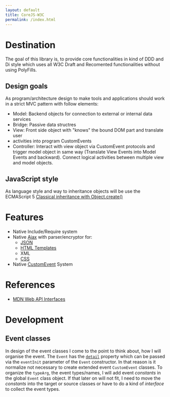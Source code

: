 ```yaml
---
layout: default
title: CoreJS-W3C
permalink: /index.html
---
```


# Destination
The goal of this library is, to provide core functionalities in kind of DDD and 
Di style which uses all W3C Draft and Recomented functionalities without using 
PolyFills.

## Design goals
As program/architecture design to make tools and applications should work in a 
strict MVC pattern with follow elements:

* Model: Backend objects for connection to external or internal data services
* Bridge: Passive data structres
* View: Front side object with "knows" the bound DOM part and translate user 
* activities into program CustomEvents
* Controller: Interact with view object via CustomEvent protocols and trigger 
model object in same way (Translate View Events into Model Events and 
backward). Connect logical activities between multiple view and model objects.

## JavaScript style
As language style and way to inheritance objects will be use the ECMAScript 5 
[Classical inheritance with Object.create()](https://developer.mozilla.org/en-US/docs/Web/JavaScript/Reference/Global_Objects/Object/create#Example:_Classical_inheritance_with_Object.create)

# Features
* Native Include/Require system
* Native [Ajax](https://developer.mozilla.org/en-US/docs/Web/API/XMLHttpRequest) with parser/encryptor for:
	* [JSON](https://developer.mozilla.org/en-US/docs/Web/JavaScript/Reference/Global_Objects/JSON)
	* [HTML Templates](https://developer.mozilla.org/en-US/docs/Web/API/Element/insertAdjacentHTML)
	* XML
	* [CSS](https://developer.mozilla.org/en-US/docs/Web/API/CSSStyleSheet)
* Native [CustomEvent](https://developer.mozilla.org/en-US/docs/Web/API/CustomEvent) System

# References
* [MDN Web API Interfaces](https://developer.mozilla.org/en-US/docs/Web/API)

# Development
## Event classes
In design of the event classes I come to the point to think about, how I will
organise the event. The `Event` has the 
[`detail`](https://developer.mozilla.org/en-US/docs/Web/API/Event/detail)
property which can be passed via the `eventInit` parameter of the `Event`
constructor. In that reason is it normalize not necessary to create extended
event `CustomEvent` classes.
To organize the `typeArg`, the event types/names, I will add event _constants_
in the global `Event` class object. If that later on will not fit, I need to
move the _constants_ into the target or source classes or have to do a kind of
_interface_ to collect the event types.